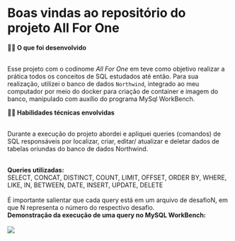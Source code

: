 # Boas vindas ao repositório do projeto All For One

<summary><strong>👨‍💻 O que foi desenvolvido</strong></summary><br />

Esse projeto com o codinome _All For One_ em teve como objetivo realizar a prática todos os conceitos de SQL estudados até então. Para sua  realização, utilizei o banco de dados `Northwind`, integrado ao meu computador por meio do docker para criação de container e imagem do banco, manipulado com auxílio do programa MySql WorkBench. 

<summary><strong>👨‍💻 Habilidades técnicas envolvidas</strong></summary><br />

Durante a execução do projeto abordei e apliquei queries (comandos) de SQL responsáveis por localizar, criar, editar/ atualizar e deletar dados de tabelas oriundas do banco de dados Northwind. <br /><br />

<summary><strong>Queries utilizadas:</strong><br/>
SELECT, CONCAT, DISTINCT, COUNT, LIMIT, OFFSET, ORDER BY, WHERE, LIKE, IN, BETWEEN, DATE, INSERT, UPDATE, DELETE
<br /><br />
<summary>É importante salientar que cada query está em um arquivo de desafioN, em que N representa o número do respectivo desafio. 
<summary><strong>Demonstração da execução de uma query no MySQL WorkBench:<br/><br />
<img src="Captura de ecrã de 2023-03-28 23-20-20.png" />
